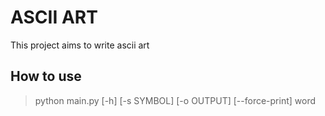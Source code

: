 # ASCII ART

This project aims to write ascii art

## How to use

> python main.py [-h] [-s SYMBOL] [-o OUTPUT] [--force-print] word
